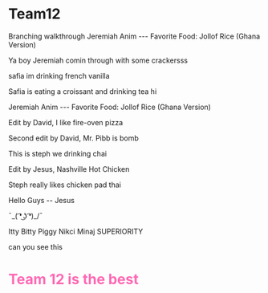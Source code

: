 # Team12

Branching walkthrough
Jeremiah Anim --- Favorite Food: Jollof Rice (Ghana Version)

Ya boy Jeremiah comin through with some crackersss

safia im drinking french vanilla

Safia is eating a croissant and drinking tea 
hi

Jeremiah Anim --- Favorite Food: Jollof Rice (Ghana Version)


Edit by David, I like fire-oven pizza

Second edit by David, Mr. Pibb is bomb

This is steph we drinking chai

Edit by Jesus, Nashville Hot Chicken 


Steph really likes chicken pad thai


Hello Guys -- Jesus 







¯\_( ͡❛ ͜ʖ ͡❛)_/¯







Itty Bitty Piggy Nikci Minaj SUPERIORITY 

<p> can you see this </p>




<html>

   <body>
      <h1>
            <font  color="hotPink">Team 12 is the best </font>
        </h1>
   </body>
</html>


